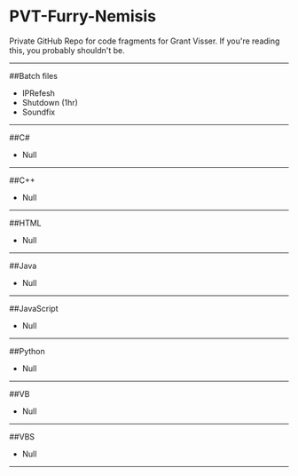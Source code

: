 PVT-Furry-Nemisis
======

Private GitHub Repo for code fragments for Grant Visser.
If you're reading this, you probably shouldn't be.

---

##Batch files
* IPRefesh
* Shutdown (1hr)
* Soundfix

---

##C\#
* Null

---

##C++
* Null

---

##HTML
* Null

---

##Java
* Null

---

##JavaScript
* Null

---

##Python
* Null

---

##VB
* Null

---

##VBS
* Null

---
